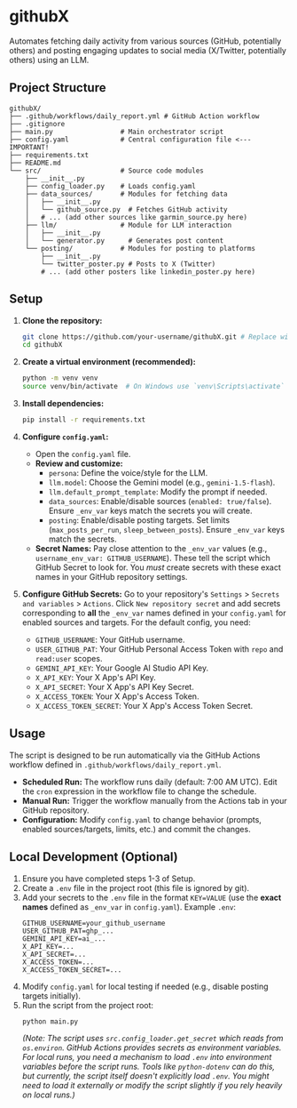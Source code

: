 # githubX

Automates fetching daily activity from various sources (GitHub, potentially others) and posting engaging updates to social media (X/Twitter, potentially others) using an LLM.

## Project Structure

```
githubX/
├── .github/workflows/daily_report.yml # GitHub Action workflow
├── .gitignore
├── main.py                 # Main orchestrator script
├── config.yaml             # Central configuration file <--- IMPORTANT!
├── requirements.txt
├── README.md
└── src/                    # Source code modules
    ├── __init__.py
    ├── config_loader.py    # Loads config.yaml
    ├── data_sources/       # Modules for fetching data
    │   ├── __init__.py
    │   └── github_source.py  # Fetches GitHub activity
    │   # ... (add other sources like garmin_source.py here)
    ├── llm/                # Module for LLM interaction
    │   ├── __init__.py
    │   └── generator.py      # Generates post content
    └── posting/            # Modules for posting to platforms
        ├── __init__.py
        └── twitter_poster.py # Posts to X (Twitter)
        # ... (add other posters like linkedin_poster.py here)
```

## Setup

1.  **Clone the repository:**

    ```bash
    git clone https://github.com/your-username/githubX.git # Replace with your repo URL
    cd githubX
    ```

2.  **Create a virtual environment (recommended):**

    ```bash
    python -m venv venv
    source venv/bin/activate  # On Windows use `venv\Scripts\activate`
    ```

3.  **Install dependencies:**

    ```bash
    pip install -r requirements.txt
    ```

4.  **Configure `config.yaml`:**

    - Open the `config.yaml` file.
    - **Review and customize:**
      - `persona`: Define the voice/style for the LLM.
      - `llm.model`: Choose the Gemini model (e.g., `gemini-1.5-flash`).
      - `llm.default_prompt_template`: Modify the prompt if needed.
      - `data_sources`: Enable/disable sources (`enabled: true/false`). Ensure `_env_var` keys match the secrets you will create.
      - `posting`: Enable/disable posting targets. Set limits (`max_posts_per_run`, `sleep_between_posts`). Ensure `_env_var` keys match the secrets.
    - **Secret Names:** Pay close attention to the `_env_var` values (e.g., `username_env_var: GITHUB_USERNAME`). These tell the script which GitHub Secret to look for. You _must_ create secrets with these exact names in your GitHub repository settings.

5.  **Configure GitHub Secrets:**
    Go to your repository's `Settings` > `Secrets and variables` > `Actions`.
    Click `New repository secret` and add secrets corresponding to **all** the `_env_var` names defined in your `config.yaml` for enabled sources and targets. For the default config, you need:

    - `GITHUB_USERNAME`: Your GitHub username.
    - `USER_GITHUB_PAT`: Your GitHub Personal Access Token with `repo` and `read:user` scopes.
    - `GEMINI_API_KEY`: Your Google AI Studio API Key.
    - `X_API_KEY`: Your X App's API Key.
    - `X_API_SECRET`: Your X App's API Key Secret.
    - `X_ACCESS_TOKEN`: Your X App's Access Token.
    - `X_ACCESS_TOKEN_SECRET`: Your X App's Access Token Secret.

## Usage

The script is designed to be run automatically via the GitHub Actions workflow defined in `.github/workflows/daily_report.yml`.

- **Scheduled Run:** The workflow runs daily (default: 7:00 AM UTC). Edit the `cron` expression in the workflow file to change the schedule.
- **Manual Run:** Trigger the workflow manually from the Actions tab in your GitHub repository.
- **Configuration:** Modify `config.yaml` to change behavior (prompts, enabled sources/targets, limits, etc.) and commit the changes.

## Local Development (Optional)

1.  Ensure you have completed steps 1-3 of Setup.
2.  Create a `.env` file in the project root (this file is ignored by git).
3.  Add your secrets to the `.env` file in the format `KEY=VALUE` (use the **exact names** defined as `_env_var` in `config.yaml`).
    Example `.env`:
    ```
    GITHUB_USERNAME=your_github_username
    USER_GITHUB_PAT=ghp_...
    GEMINI_API_KEY=ai_...
    X_API_KEY=...
    X_API_SECRET=...
    X_ACCESS_TOKEN=...
    X_ACCESS_TOKEN_SECRET=...
    ```
4.  Modify `config.yaml` for local testing if needed (e.g., disable posting targets initially).
5.  Run the script from the project root:
    ```bash
    python main.py
    ```
    *(Note: The script uses `src.config_loader.get_secret` which reads from `os.environ`. GitHub Actions provides secrets as environment variables. For local runs, you need a mechanism to load `.env` into environment variables *before* the script runs. Tools like `python-dotenv` can do this, but currently, the script itself doesn't explicitly load `.env`. You might need to load it externally or modify the script slightly if you rely heavily on local runs.)*
